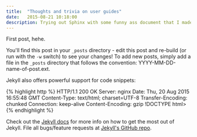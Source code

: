 ```yaml
---
title:  "Thoughts and trivia on user guides"
date:   2015-08-21 10:18:00
description: Trying out Sphinx with some funny ass document that I made for a job interview
---
```

First post, hehe.

You'll find this post in your `_posts` directory - edit this post and re-build (or run with the `-w` switch) to see your changes!
To add new posts, simply add a file in the `_posts` directory that follows the convention: YYYY-MM-DD-name-of-post.ext.

Jekyll also offers powerful support for code snippets:

{% highlight http %}
HTTP/1.1 200 OK
Server: nginx
Date: Thu, 20 Aug 2015 16:55:48 GMT Content-Type: text/html; charset=UTF-8
Transfer-Encoding: chunked
Connection: keep-alive Content-Encoding: gzip
!DOCTYPE html><html><head><title>JetBrains</title>
{% endhighlight %}

Check out the [Jekyll docs][jekyll] for more info on how to get the most out of Jekyll. File all bugs/feature requests at [Jekyll's GitHub repo][jekyll-gh].

[jekyll-gh]: https://github.com/mojombo/jekyll
[jekyll]:    http://jekyllrb.com

